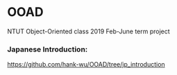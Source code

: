 # OOAD
NTUT Object-Oriented class 2019 Feb-June term project

### Japanese Introduction:

https://github.com/hank-wu/OOAD/tree/jp_introduction
